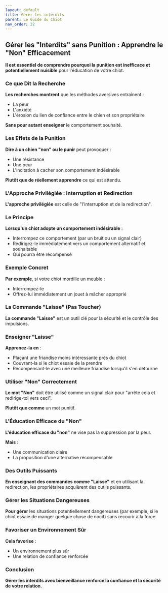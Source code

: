 ```yaml
---
layout: default
title: Gérer les interdits
parent: Le Guide du Chiot
nav_order: 22
---
```


## **Gérer les "Interdits" sans Punition : Apprendre le "Non" Efficacement**

**Il est essentiel de comprendre pourquoi la punition est inefficace et potentiellement nuisible** pour l'éducation de votre chiot.

### **Ce que Dit la Recherche**

**Les recherches montrent** que les méthodes aversives entraînent :
- La peur
- L'anxiété
- L'érosion du lien de confiance entre le chien et son propriétaire

**Sans pour autant enseigner** le comportement souhaité.

### **Les Effets de la Punition**

**Dire à un chien "non" ou le punir** peut provoquer :
- Une résistance
- Une peur
- L'incitation à cacher son comportement indésirable

**Plutôt que de réellement apprendre** ce qui est attendu.

### **L'Approche Privilégiée : Interruption et Redirection**

**L'approche privilégiée** est celle de "l'interruption et de la redirection".

### **Le Principe**

**Lorsqu'un chiot adopte un comportement indésirable** :
- Interrompez ce comportement (par un bruit ou un signal clair)
- Redirigez-le immédiatement vers un comportement alternatif et souhaitable
- Qui pourra être récompensé

### **Exemple Concret**

**Par exemple**, si votre chiot mordille un meuble :
- Interrompez-le
- Offrez-lui immédiatement un jouet à mâcher approprié

### **La Commande "Laisse" (Pas Toucher)**

**La commande "Laisse"** est un outil clé pour la sécurité et le contrôle des impulsions.

### **Enseigner "Laisse"**

**Apprenez-la en** :
- Plaçant une friandise moins intéressante près du chiot
- Couvrant-la si le chiot essaie de la prendre
- Récompensant-le avec une meilleure friandise lorsqu'il s'en détourne

### **Utiliser "Non" Correctement**

**Le mot "Non"** doit être utilisé comme un signal clair pour "arrête cela et redirige-toi vers ceci".

**Plutôt que comme** un mot punitif.

### **L'Éducation Efficace du "Non"**

**L'éducation efficace du "non"** ne vise pas la suppression par la peur.

**Mais** :
- Une communication claire
- La proposition d'une alternative récompensable

### **Des Outils Puissants**

**En enseignant des commandes comme "Laisse"** et en utilisant la redirection, les propriétaires acquièrent des outils puissants.

### **Gérer les Situations Dangereuses**

**Pour gérer** les situations potentiellement dangereuses (par exemple, si le chiot essaie de manger quelque chose de nocif) sans recourir à la force.

### **Favoriser un Environnement Sûr**

**Cela favorise** :
- Un environnement plus sûr
- Une relation de confiance renforcée

### **Conclusion**

**Gérer les interdits avec bienveillance renforce la confiance et la sécurité de votre relation.** 